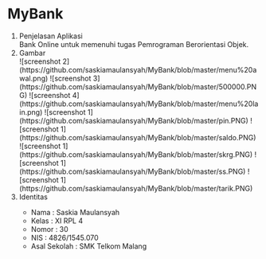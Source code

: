 # MyBank

<ol>
<li> Penjelasan Aplikasi </li>
Bank Online untuk memenuhi tugas Pemrograman Berorientasi Objek.

<li> Gambar </li>
![screenshot 2](https://github.com/saskiamaulansyah/MyBank/blob/master/menu%20awal.png)
![screenshot 3](https://github.com/saskiamaulansyah/MyBank/blob/master/500000.PNG)
![screenshot 4](https://github.com/saskiamaulansyah/MyBank/blob/master/menu%20lain.png)
![screenshot 1](https://github.com/saskiamaulansyah/MyBank/blob/master/pin.PNG)
![screenshot 1](https://github.com/saskiamaulansyah/MyBank/blob/master/saldo.PNG)
![screenshot 1](https://github.com/saskiamaulansyah/MyBank/blob/master/skrg.PNG)
![screenshot 1](https://github.com/saskiamaulansyah/MyBank/blob/master/ss.PNG)
![screenshot 1](https://github.com/saskiamaulansyah/MyBank/blob/master/tarik.PNG)

<li> Identitas </li>
<ul> 
<li> Nama : Saskia Maulansyah </li>
<li> Kelas : XI RPL 4 </li>
<li> Nomor : 30 </li>
<li> NIS : 4826/1545.070 </li>
<li> Asal Sekolah : SMK Telkom Malang </li> </ul>
